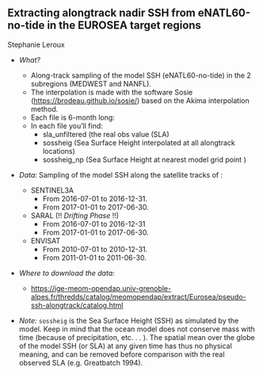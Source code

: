 ## Extracting alongtrack nadir SSH from eNATL60-no-tide in the EUROSEA target regions
Stephanie Leroux

* _What?_ 
  - Along-track sampling of the model SSH (eNATL60-no-tide) in the 2 subregions (MEDWEST and NANFL). 
  - The interpolation is made with the software Sosie (https://brodeau.github.io/sosie/) based on  the Akima interpolation method.
  - Each file is 6-month long:
  - In each file you’ll find:
    - sla_unfiltered (the real obs value (SLA)
    - sossheig (Sea Surface Height interpolated at all alongtrack locations)
    - sossheig_np (Sea Surface Height at nearest model grid point )

* _Data:_
Sampling of the model SSH along the satellite tracks of :
  - SENTINEL3A
    - From 2016-07-01 to 2016-12-31.
    - From 2017-01-01 to 2017-06-30.
  - SARAL (!! _Drifting Phase_ !!)
    - From 2016-07-01 to 2016-12-31 
    - From 2017-01-01 to 2017-06-30.
  - ENVISAT
    - From 2010-07-01 to 2010-12-31.
    - From 2011-01-01 to 2011-06-30.

* _Where to download the data:_
  - https://ige-meom-opendap.univ-grenoble-alpes.fr/thredds/catalog/meomopendap/extract/Eurosea/pseudo-ssh-alongtrack/catalog.html

* _Note:_ `sossheig`  is the Sea Surface Height (SSH) as simulated by the  model. Keep in mind that the ocean model does not conserve mass with time (because of precipitation, etc. . . ). The spatial mean over the globe of the model SSH (or SLA) at any given time has thus no physical meaning, and can be removed before comparison with the real observed SLA (e.g. Greatbatch 1994).

